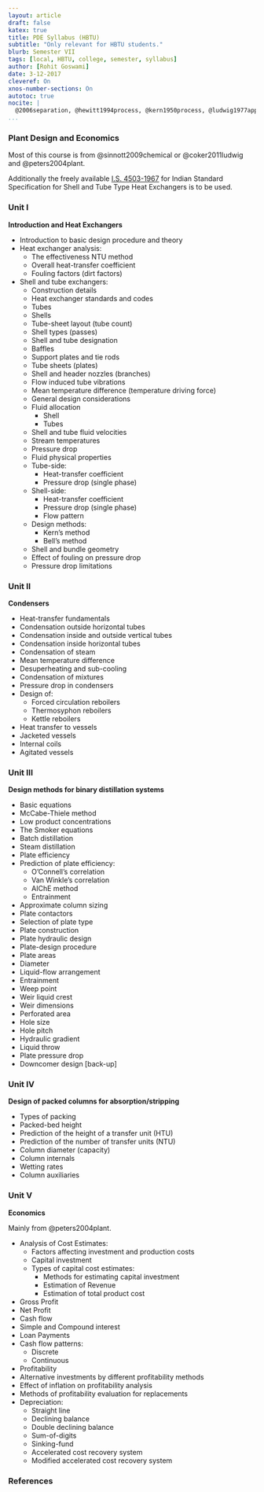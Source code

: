 ```yaml
---
layout: article
draft: false
katex: true
title: PDE Syllabus (HBTU)
subtitle: "Only relevant for HBTU students."
blurb: Semester VII
tags: [local, HBTU, college, semester, syllabus]
author: [Rohit Goswami]
date: 3-12-2017
cleveref: On
xnos-number-sections: On
autotoc: true
nocite: |
  @2006separation, @hewitt1994process, @kern1950process, @ludwig1977applied, @coker2011ludwig, @serth2014process
...
```


### Plant Design and Economics

Most of this course is from @sinnott2009chemical or @coker2011ludwig and @peters2004plant.


Additionally the freely available [I.S. 4503-1967](https://archive.org/details/gov.in.is.4503.1967) for Indian Standard Specification for Shell and Tube Type Heat Exchangers is to be used.

### Unit I

**Introduction and Heat Exchangers**

* Introduction to basic design procedure and theory
* Heat exchanger analysis:
    - The effectiveness NTU method
    - Overall heat-transfer coefficient
    - Fouling factors (dirt factors)
* Shell and tube exchangers:
    - Construction details
    - Heat exchanger standards and codes
    - Tubes
    - Shells
    - Tube-sheet layout (tube count)
    - Shell types (passes)
    - Shell and tube designation
    - Baffles
    - Support plates and tie rods
    - Tube sheets (plates)
    - Shell and header nozzles (branches)
    - Flow induced tube vibrations
    - Mean temperature difference (temperature driving force)
    - General design considerations
    - Fluid allocation
        + Shell
        + Tubes
    - Shell and tube fluid velocities
    - Stream temperatures
    - Pressure drop
    - Fluid physical properties
    - Tube-side: 
        +  Heat-transfer coefficient
        +  Pressure drop (single phase)
    - Shell-side:
        + Heat-transfer coefficient
        + Pressure drop (single phase)
        + Flow pattern
    - Design methods: 
        + Kern’s method
        + Bell’s method
    - Shell and bundle geometry
    - Effect of fouling on pressure drop
    - Pressure drop limitations

### Unit II

**Condensers**

* Heat-transfer fundamentals
* Condensation outside horizontal tubes
* Condensation inside and outside vertical tubes
* Condensation inside horizontal tubes
* Condensation of steam
* Mean temperature difference
* Desuperheating and sub-cooling
* Condensation of mixtures 
* Pressure drop in condensers
* Design of: 
    + Forced circulation reboilers
    + Thermosyphon reboilers
    + Kettle reboilers
* Heat transfer to vessels 
* Jacketed vessels
* Internal coils
* Agitated vessels

### Unit III

**Design methods for binary distillation systems**

* Basic equations
* McCabe-Thiele method
* Low product concentrations
* The Smoker equations
* Batch distillation
* Steam distillation
* Plate efficiency
* Prediction of plate efficiency:
    - O’Connell’s correlation
    - Van Winkle’s correlation
    - AIChE method
    - Entrainment
* Approximate column sizing
* Plate contactors
* Selection of plate type
* Plate construction
* Plate hydraulic design
* Plate-design procedure
* Plate areas
* Diameter
* Liquid-flow arrangement
* Entrainment
* Weep point
* Weir liquid crest
* Weir dimensions
* Perforated area
* Hole size
* Hole pitch
* Hydraulic gradient
* Liquid throw
* Plate pressure drop
* Downcomer design [back-up]

### Unit IV

**Design of packed columns for absorption/stripping**

* Types of packing
* Packed-bed height
* Prediction of the height of a transfer unit (HTU)
* Prediction of the number of transfer units (NTU)
* Column diameter (capacity)
* Column internals
* Wetting rates
* Column auxiliaries

### Unit V

**Economics**

Mainly from @peters2004plant.

* Analysis of Cost Estimates:
    - Factors affecting investment and production costs
    - Capital investment
    - Types of capital cost estimates:
        + Methods for estimating capital investment
        + Estimation of Revenue
        + Estimation of total product cost
* Gross Profit
* Net Profit
* Cash flow
* Simple and Compound interest
* Loan Payments
* Cash flow patterns:
    - Discrete
    - Continuous 
* Profitability
* Alternative investments by different profitability methods
* Effect of inflation on profitability analysis
* Methods of profitability evaluation for replacements
* Depreciation: 
    - Straight line
    - Declining balance
    - Double declining balance
    - Sum-of-digits
    - Sinking-fund
    - Accelerated cost recovery system
    - Modified accelerated cost recovery system

### References